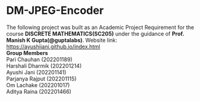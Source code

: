 # DM-JPEG-Encoder
The following project was built as an Academic Project Requirement for the course **DISCRETE MATHEMATICS(SC205)** under the guidance of **Prof. Manish K Gupta(@guptalabs)**.
Website link: https://ayushijani.github.io/index.html  
**Group Members**  
Pari Chauhan (202201189)  
Harshali Dharmik (202201214)  
Ayushi Jani (202201141)  
Parjanya Rajput (202201115)  
Om Lachake (202201017)  
Aditya Raina (202201466)  

